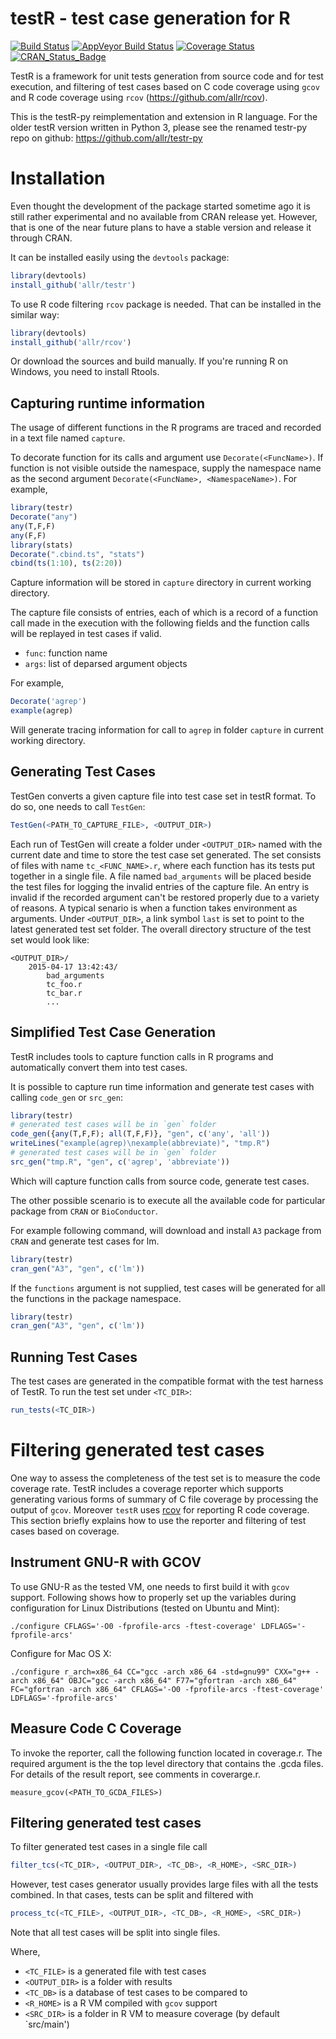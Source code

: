 testR - test case generation for R
=====

[![Build Status](https://travis-ci.org/allr/testr.svg?branch=master)](https://travis-ci.org/allr/testr) 
[![AppVeyor Build Status](https://ci.appveyor.com/api/projects/status/github/allr/testr?branch=master&svg=true)](https://ci.appveyor.com/project/allr/testr)
[![Coverage Status](http://codecov.io/github/allr/testr/coverage.svg?branch=master)](http://codecov.io/github/allr/testr?branch=master) 
[![CRAN\_Status\_Badge](http://www.r-pkg.org/badges/version/testr)](http://cran.r-project.org/package=testr)

TestR is a framework for unit tests generation from source code and for test execution, and filtering of test cases based on C code coverage using `gcov` and R code coverage using `rcov` (https://github.com/allr/rcov).

This is the testR-py reimplementation and extension in R language. For the older testR version written in Python 3, please see the renamed testr-py repo
on github: https://github.com/allr/testr-py

# Installation
Even thought the development of the package started sometime ago it is still rather experimental and no available from CRAN release yet. However, that is one of the near future plans to have a stable version and release it through CRAN.

It can be installed easily using the `devtools` package:

```r
library(devtools)
install_github('allr/testr')
```

To use R code filtering `rcov` package is needed. That can be installed in the similar way:

```r
library(devtools)
install_github('allr/rcov')
```

Or download the sources and build manually. If you're running R on Windows, you need to install Rtools.

Capturing runtime information 
---------------------

The usage of different functions in the R programs are traced and recorded in a text file named `capture`. 

To decorate function for its calls and argument use `Decorate(<FuncName>)`. If function is not visible outside the namespace, supply the namespace name as the second argument `Decorate(<FuncName>, <NamespaceName>)`. For example,

```r
library(testr)
Decorate("any")
any(T,F,F)
any(F,F)
library(stats)
Decorate(".cbind.ts", "stats")
cbind(ts(1:10), ts(2:20))
```
Capture information will be stored in `capture` directory in current working directory.

The capture file consists of entries, each of which is a record of a function call made in the execution with the following fields and the 
function calls will be replayed in test cases if valid.

  - `func`: function name
  - `args`: list of deparsed argument objects

For example,
```r
Decorate('agrep')
example(agrep)
```

Will generate tracing information for call to `agrep` in folder `capture` in current working directory.

Generating Test Cases
-------------------

TestGen converts a given capture file into test case set in testR format. To do so, one needs to call `TestGen`:

```r
TestGen(<PATH_TO_CAPTURE_FILE>, <OUTPUT_DIR>)
```

Each run of TestGen will create a folder under `<OUTPUT_DIR>` named with the current date and time to store the test case set generated.
The set consists of files with name `tc_<FUNC_NAME>.r`, where each function has its tests put together in a single file. A file named 
`bad_arguments` will be placed beside the test files for logging the invalid entries of the capture file. An entry is invalid if the 
recorded argument can't be restored properly due to a variety of reasons. A typical senario is when a 
function takes environment as arguments. Under `<OUTPUT_DIR>`, a link symbol `last` is set to 
point to the latest generated test set folder. The overall directory structure of the test set would look like:

    <OUTPUT_DIR>/
        2015-04-17 13:42:43/
            bad_arguments
            tc_foo.r
            tc_bar.r
            ...

Simplified Test Case Generation
-------------------------------
TestR includes tools to capture function calls in R programs and automatically convert them into test cases. 

It is possible to capture run time information and generate test cases with calling `code_gen` or `src_gen`:

```r
library(testr)
# generated test cases will be in `gen` folder
code_gen({any(T,F,F); all(T,F,F)}, "gen", c('any', 'all')) 
writeLines("example(agrep)\nexample(abbreviate)", "tmp.R")
# generated test cases will be in `gen` folder
src_gen("tmp.R", "gen", c('agrep', 'abbreviate'))
```

Which will capture function calls from source code, generate test cases. 

The other possible scenario is to execute all the available code for particular package from `CRAN` or `BioConductor`.

For example following command, will download and install `A3` package from `CRAN` and generate test cases for lm.

```r
library(testr)
cran_gen("A3", "gen", c('lm'))
```

If the `functions` argument is not supplied, test cases will be generated for all the functions in the package namespace.

```r
library(testr)
cran_gen("A3", "gen", c('lm'))
```

Running Test Cases
--------------

The test cases are generated in the compatible format with the test harness of TestR. To run the test set under `<TC_DIR>`:

```r
run_tests(<TC_DIR>)
```

Filtering generated test cases
=========================

One way to assess the completeness of the test set is to measure the code coverage rate. TestR includes a coverage reporter which 
supports generating various forms of summary of C file coverage by processing the output of `gcov`. 
Moreover `testR` uses [rcov](https://github.com/allr/rcov) for reporting R code coverage. This section briefly explains
how to use the reporter and filtering of test cases based on coverage.

Instrument GNU-R with GCOV
--------------------------

To use GNU-R as the tested VM, one needs to first build it with `gcov` support. Following shows how to properly set up the variables 
during configuration for Linux Distributions (tested on Ubuntu and Mint):

    ./configure CFLAGS='-O0 -fprofile-arcs -ftest-coverage' LDFLAGS='-fprofile-arcs' 

Configure for Mac OS X:

    ./configure r_arch=x86_64 CC="gcc -arch x86_64 -std=gnu99" CXX="g++ -arch x86_64" OBJC="gcc -arch x86_64" F77="gfortran -arch x86_64" FC="gfortran -arch x86_64" CFLAGS='-O0 -fprofile-arcs -ftest-coverage' LDFLAGS='-fprofile-arcs'

Measure Code C Coverage
---------------------

To invoke the reporter, call the following function located in coverage.r. The required argument is the the top level directory that
contains the .gcda files. For details of the result report, see comments in coverarge.r.

    measure_gcov(<PATH_TO_GCDA_FILES>)

Filtering generated test cases
----------------

To filter generated test cases in a single file call

```r
filter_tcs(<TC_DIR>, <OUTPUT_DIR>, <TC_DB>, <R_HOME>, <SRC_DIR>)
```

However, test cases generator usually provides large files with all the tests combined. In that cases, tests can be split and filtered with

```r
process_tc(<TC_FILE>, <OUTPUT_DIR>, <TC_DB>, <R_HOME>, <SRC_DIR>)
```

Note that all test cases will be split into single files.

Where,
* `<TC_FILE>` is a generated file with test cases
* `<OUTPUT_DIR>` is a folder with results
* `<TC_DB>` is a database of test cases to be compared to
* `<R_HOME>` is a R VM compiled with `gcov` support
* `<SRC_DIR>` is a folder in R VM to measure coverage (by default `src/main')

